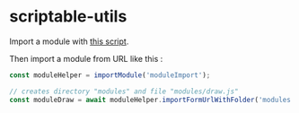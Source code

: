 # scriptable-utils

Import a module with [this script](https://gist.github.com/damienmauchamp/475ca53df1a3d75b0200314ac161ff96).

Then import a module from URL like this :

```javascript
const moduleHelper = importModule('moduleImport');

// creates directory "modules" and file "modules/draw.js"
const moduleDraw = await moduleHelper.importFormUrlWithFolder('modules', 'draw', 'https://raw.githubusercontent.com/damienmauchamp/scriptable-utils/main/draw.js');
```
